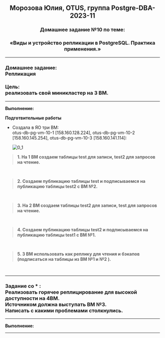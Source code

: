 **<div align="center"><h2>Морозова Юлия, OTUS, группа Postgre-DBA-2023-11</h2></div>**

**<div align=center><h3>Домашнее задание №10 по теме:</h3></div>**
**<div align=center><h3>«Виды и устройство репликации в PostgreSQL. Практика применения.»</h3></div>**

***
**<h3>Домашнее задание:
<br>Репликация</h3>**

**<h3>Цель:
<br>реализовать свой миникластер на 3 ВМ.</h3>**

***

**Выполнение:**

**Подготвительные работы**

- Создала в ЯО три ВМ:
  </br>otus-db-pg-vm-10-1 [158.160.128.224], otus-db-pg-vm-10-2 [158.160.145.254], otus-db-pg-vm-10-3 [158.160.141.114]:

  ![0_1](https://github.com/Y-M-Morozova/Postgre-DBA-2023-11_OTUS_Morozova_Yulia/assets/153178571/a9b1098c-99bc-4f43-887b-5b4617354eae)
  
>**1. На 1 ВМ создаем таблицы test для записи, test2 для запросов на чтение.**



<br/>

>**2. Создаем публикацию таблицы test и подписываемся на публикацию таблицы test2 с ВМ №2.**





<br/>

>**3. На 2 ВМ создаем таблицы test2 для записи, test для запросов на чтение.**



<br/>

>**4. Создаем публикацию таблицы test2 и подписываемся на публикацию таблицы test1 с ВМ №1.**




<br/>

>**5. 3 ВМ использовать как реплику для чтения и бэкапов (подписаться на таблицы из ВМ №1 и №2 ).**


<br/>

***
**<h3> Задание со * :**
<br>Реализовать горячее реплицирование для высокой доступности на 4ВМ. 
<br>Источником должна выступать ВМ №3. 
<br>Написать с какими проблемами столкнулись. 
</h3>

***

**Выполнение:**



***

